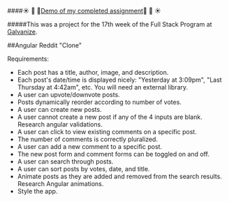 
####:sunny: :palm_tree: :evergreen_tree:[Demo of my completed assignment](http://lorienmcs.github.io/angular_7/#/):evergreen_tree: :palm_tree: :sunny:

#####This was a project for the 17th week of the Full Stack Program at [Galvanize](http://www.galvanize.com/courses/full-stack/).

##Angular Reddit "Clone"

Requirements:

* Each post has a title, author, image, and description.
* Each post's date/time is displayed nicely: "Yesterday at 3:09pm", "Last Thursday at 4:42am", etc. You will need an external library.
* A user can upvote/downvote posts.
* Posts dynamically reorder according to number of votes.
* A user can create new posts.
* A user cannot create a new post if any of the 4 inputs are blank.  Research angular validations.
* A user can click to view existing comments on a specific post.
* The number of comments is correctly pluralized.
* A user can add a new comment to a specific post.
* The new post form and comment forms can be toggled on and off.
* A user can search through posts.
* A user can sort posts by votes, date, and title.
* Animate posts as they are added and removed from the search results.  Research Angular animations.
* Style the app.

